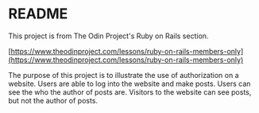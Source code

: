 # README

This project is from The Odin Project's Ruby on Rails section.

[https://www.theodinproject.com/lessons/ruby-on-rails-members-only](https://www.theodinproject.com/lessons/ruby-on-rails-members-only)

The purpose of this project is to illustrate the use of authorization on a website. 
Users are able to log into the website and make posts. Users can see the who the author of posts are. Visitors to the website can see posts, but not the author of posts.